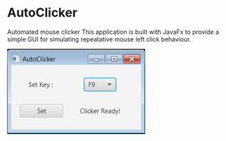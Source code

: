 # AutoClicker
Automated mouse clicker
This application is built with JavaFx to provide a simple GUI for simulating repeatative mouse left click behaviour.

![Alt text](./Clicker.JPG "clickerImg")
